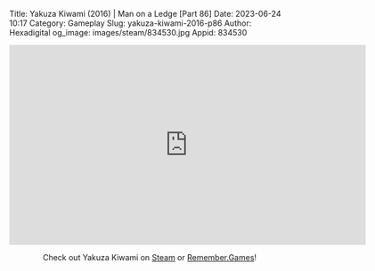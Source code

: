 Title: Yakuza Kiwami (2016) | Man on a Ledge [Part 86]
Date: 2023-06-24 10:17
Category: Gameplay
Slug: yakuza-kiwami-2016-p86
Author: Hexadigital
og_image: images/steam/834530.jpg
Appid: 834530

<center><iframe src="https://www.youtube.com/embed/ftve6mPGy3s?feature=oembed" allow="accelerometer; autoplay; encrypted-media; gyroscope; picture-in-picture" width="640" height="360" frameborder="0"></iframe>

Check out Yakuza Kiwami on [Steam](https://store.steampowered.com/app/834530/?curator_clanid=34633900) or [Remember.Games](https://remember.games/game/342/)!</center>